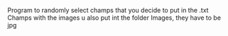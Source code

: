Program to randomly select champs that you decide to put in the .txt Champs with the images u also put int the folder Images, they have to be jpg
